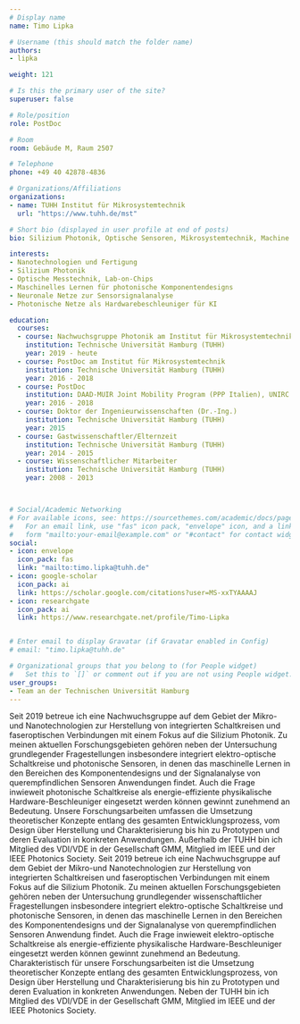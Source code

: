 ```yaml
---
# Display name
name: Timo Lipka

# Username (this should match the folder name)
authors:
- lipka

weight: 121

# Is this the primary user of the site?
superuser: false

# Role/position
role: PostDoc

# Room
room: Gebäude M, Raum 2507

# Telephone
phone: +49 40 42878-4836

# Organizations/Affiliations
organizations:
- name: TUHH Institut für Mikrosystemtechnik
  url: "https://www.tuhh.de/mst"

# Short bio (displayed in user profile at end of posts)
bio: Silizium Photonik, Optische Sensoren, Mikrosystemtechnik, Machine and Deep Learning

interests:
- Nanotechnologien und Fertigung
- Silizium Photonik
- Optische Messtechnik, Lab-on-Chips
- Maschinelles Lernen für photonische Komponentendesigns
- Neuronale Netze zur Sensorsignalanalyse
- Photonische Netze als Hardwarebeschleuniger für KI

education:
  courses:
  - course: Nachwuchsgruppe Photonik am Institut für Mikrosystemtechnik
    institution: Technische Universität Hamburg (TUHH)
    year: 2019 - heute
  - course: PostDoc am Institut für Mikrosystemtechnik
    institution: Technische Universität Hamburg (TUHH)
    year: 2016 - 2018
  - course: PostDoc
    institution: DAAD-MUIR Joint Mobility Program (PPP Italien), UNIRC
    year: 2016 - 2018
  - course: Doktor der Ingenieurwissenschaften (Dr.-Ing.)
    institution: Technische Universität Hamburg (TUHH)
    year: 2015
  - course: Gastwissenschaftler/Elternzeit
    institution: Technische Universität Hamburg (TUHH)
    year: 2014 - 2015
  - course: Wissenschaftlicher Mitarbeiter
    institution: Technische Universität Hamburg (TUHH)
    year: 2008 - 2013



# Social/Academic Networking
# For available icons, see: https://sourcethemes.com/academic/docs/page-builder/#icons
#   For an email link, use "fas" icon pack, "envelope" icon, and a link in the
#   form "mailto:your-email@example.com" or "#contact" for contact widget.
social:
- icon: envelope
  icon_pack: fas
  link: "mailto:timo.lipka@tuhh.de"
- icon: google-scholar
  icon_pack: ai
  link: https://scholar.google.com/citations?user=MS-xxTYAAAAJ
- icon: researchgate
  icon_pack: ai
  link: https://www.researchgate.net/profile/Timo-Lipka


# Enter email to display Gravatar (if Gravatar enabled in Config)
# email: "timo.lipka@tuhh.de"

# Organizational groups that you belong to (for People widget)
#   Set this to `[]` or comment out if you are not using People widget.
user_groups:
- Team an der Technischen Universität Hamburg
---
```


Seit 2019 betreue ich eine Nachwuchsgruppe auf dem Gebiet der Mikro-und Nanotechnologien zur Herstellung von integrierten Schaltkreisen und faseroptischen Verbindungen mit einem Fokus auf die Silizium Photonik. Zu meinen aktuellen Forschungsgebieten gehören neben der Untersuchung grundlegender Fragestellungen insbesondere integriert elektro-optische Schaltkreise und photonische Sensoren, in denen das maschinelle Lernen in den Bereichen des Komponentendesigns und der Signalanalyse von querempfindlichen Sensoren Anwendungen findet. Auch die Frage inwieweit photonische Schaltkreise als energie-effiziente physikalische Hardware-Beschleuniger eingesetzt werden können gewinnt zunehmend an Bedeutung. Unsere Forschungsarbeiten umfassen die Umsetzung theoretischer Konzepte entlang des gesamten Entwicklungsprozess, vom Design über Herstellung und Charakterisierung bis hin zu Prototypen und deren Evaluation in konkreten Anwendungen. Außerhalb der TUHH bin ich Mitglied des VDI/VDE in der Gesellschaft GMM, Mitglied im IEEE und der IEEE Photonics Society. Seit 2019 betreue ich eine Nachwuchsgruppe auf dem Gebiet der Mikro-und Nanotechnologien zur Herstellung von integrierten Schaltkreisen und faseroptischen Verbindungen mit einem Fokus auf die Silizium Photonik. Zu meinen aktuellen Forschungsgebieten gehören neben der Untersuchung grundlegender wissenschaftlicher Fragestellungen insbesondere integriert elektro-optische Schaltkreise und photonische Sensoren, in denen das maschinelle Lernen in den Bereichen des Komponentendesigns und der Signalanalyse von querempfindlichen Sensoren Anwendung findet. Auch die Frage inwieweit elektro-optische Schaltkreise als energie-effiziente physikalische Hardware-Beschleuniger eingesetzt werden können gewinnt zunehmend an Bedeutung. Charakteristisch für unsere Forschungsarbeiten ist die Umsetzung theoretischer Konzepte entlang des gesamten Entwicklungsprozess, von Design über Herstellung und Charakterisierung bis hin zu Prototypen und deren Evaluation in konkreten Anwendungen. Neben der TUHH bin ich Mitglied des VDI/VDE in der Gesellschaft GMM, Mitglied im IEEE und der IEEE Photonics Society.
